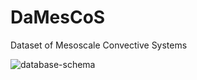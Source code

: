 # DaMesCoS
Dataset of Mesoscale Convective Systems

![database-schema](/Volumes/MKSSD/Yandex.Disk.localized/_IFARAS/_MDPI_paper/DaMesCoS/database-schema.png)
